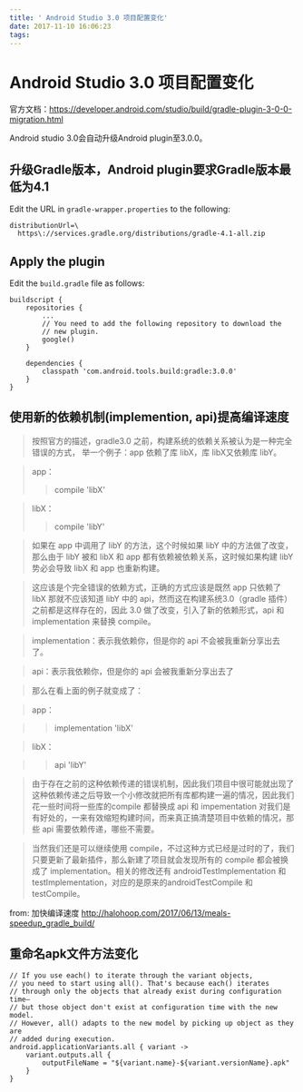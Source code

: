 ```yaml
---
title: ' Android Studio 3.0 项目配置变化'
date: 2017-11-10 16:06:23
tags:
---
```


# Android Studio 3.0 项目配置变化

官方文档：https://developer.android.com/studio/build/gradle-plugin-3-0-0-migration.html

Android studio 3.0会自动升级Android plugin至3.0.0。

## 升级Gradle版本，Android plugin要求Gradle版本最低为4.1
Edit the URL in `gradle-wrapper.properties` to the following:

```
distributionUrl=\
  https\://services.gradle.org/distributions/gradle-4.1-all.zip

```

## Apply the plugin 

Edit the `build.gradle` file as follows:


```
buildscript {
    repositories {
        ...
        // You need to add the following repository to download the
        // new plugin.
        google()
    }

    dependencies {
        classpath 'com.android.tools.build:gradle:3.0.0'
    }
}

```

## 使用新的依赖机制(implemention, api)提高编译速度
> 按照官方的描述，gradle3.0 之前，构建系统的依赖关系被认为是一种完全错误的方式，
> 举一个例子：app 依赖了库 libX，库 libX又依赖库 libY。

>app：
>>compile 'libX'

>libX：
>>compile 'libY'
	
>如果在 app 中调用了 libY 的方法，这个时候如果 libY 中的方法做了改变，那么由于 libY 被和 libX 和 app 都有依赖被依赖关系，这时候如果构建 libY 势必会导致 libX 和 app 也重新构建。

>这应该是个完全错误的依赖方式，正确的方式应该是既然 app 只依赖了 libX 那就不应该知道 libY 中的 api，然而这在构建系统3.0（gradle 插件）之前都是这样存在的，因此 3.0 做了改变，引入了新的依赖形式，api 和 implementation 来替换 compile。

>implementation：表示我依赖你，但是你的 api 不会被我重新分享出去了。

>api：表示我依赖你，但是你的 api 会被我重新分享出去了

>那么在看上面的例子就变成了：

>app：

>>	implementation 'libX'

>libX：

>>	api 'libY'

>由于存在之前的这种依赖传递的错误机制，因此我们项目中很可能就出现了这种依赖传递之后导致一个小修改就把所有库都构建一遍的情况，因此我们花一些时间将一些库的compile 都替换成 api 和 impementation 对我们是有好处的，一来有效缩短构建时间，而来真正搞清楚项目中依赖的情况，那些 api 需要依赖传递，哪些不需要。

>当然我们还是可以继续使用 compile，不过这种方式已经是过时的了，我们只要更新了最新插件，那么新建了项目就会发现所有的 compile 都会被换成了 implementation。相关的修改还有 androidTestImplementation 和 testImplementation，对应的是原来的androidTestCompile 和 testCompile。


from: 加快编译速度 http://halohoop.com/2017/06/13/meals-speedup_gradle_build/

## 重命名apk文件方法变化

```
// If you use each() to iterate through the variant objects,
// you need to start using all(). That's because each() iterates
// through only the objects that already exist during configuration time—
// but those object don't exist at configuration time with the new model.
// However, all() adapts to the new model by picking up object as they are
// added during execution.
android.applicationVariants.all { variant ->
    variant.outputs.all {
        outputFileName = "${variant.name}-${variant.versionName}.apk"
    }
}

```

	

	